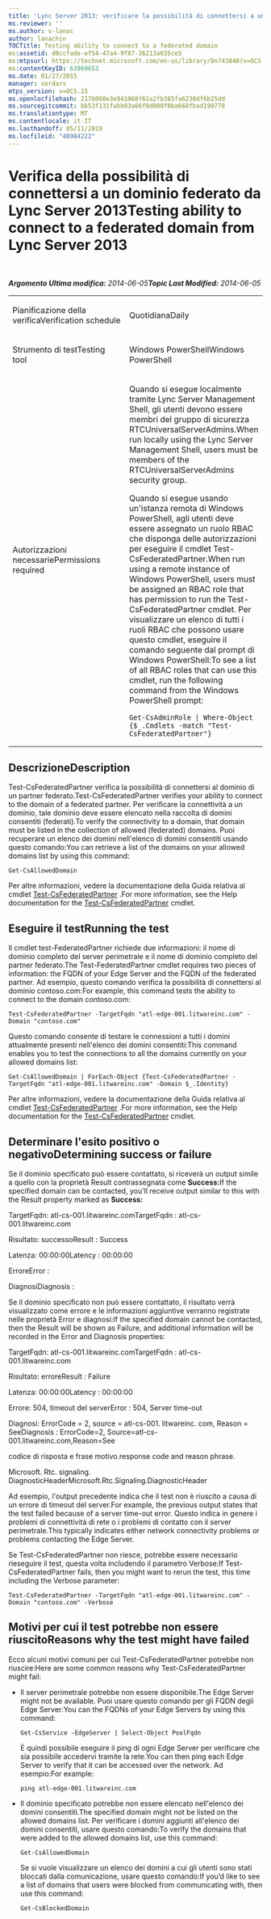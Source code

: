 ```yaml
---
title: 'Lync Server 2013: verificare la possibilità di connettersi a un dominio federato'
ms.reviewer: ''
ms.author: v-lanac
author: lanachin
TOCTitle: Testing ability to connect to a federated domain
ms:assetid: d8ccfade-ef54-47a4-9f87-36213a635ce5
ms:mtpsurl: https://technet.microsoft.com/en-us/library/Dn743840(v=OCS.15)
ms:contentKeyID: 63969653
ms.date: 01/27/2015
manager: serdars
mtps_version: v=OCS.15
ms.openlocfilehash: 2176008e3e941068f61a2fb385fa6230df6b25dd
ms.sourcegitcommit: bb53f131fabb03a66f0d000f8ba668fbad190778
ms.translationtype: MT
ms.contentlocale: it-IT
ms.lasthandoff: 05/11/2019
ms.locfileid: "40984222"
---
```

<div data-xmlns="http://www.w3.org/1999/xhtml">

<div class="topic" data-xmlns="http://www.w3.org/1999/xhtml" data-msxsl="urn:schemas-microsoft-com:xslt" data-cs="http://msdn.microsoft.com/en-us/">

<div data-asp="http://msdn2.microsoft.com/asp">

# <a name="testing-ability-to-connect-to-a-federated-domain-from-lync-server-2013"></a><span data-ttu-id="a46d1-102">Verifica della possibilità di connettersi a un dominio federato da Lync Server 2013</span><span class="sxs-lookup"><span data-stu-id="a46d1-102">Testing ability to connect to a federated domain from Lync Server 2013</span></span>

</div>

<div id="mainSection">

<div id="mainBody">

<span> </span>

<span data-ttu-id="a46d1-103">_**Argomento Ultima modifica:** 2014-06-05_</span><span class="sxs-lookup"><span data-stu-id="a46d1-103">_**Topic Last Modified:** 2014-06-05_</span></span>


<table>
<colgroup>
<col style="width: 50%" />
<col style="width: 50%" />
</colgroup>
<tbody>
<tr class="odd">
<td><p><span data-ttu-id="a46d1-104">Pianificazione della verifica</span><span class="sxs-lookup"><span data-stu-id="a46d1-104">Verification schedule</span></span></p></td>
<td><p><span data-ttu-id="a46d1-105">Quotidiana</span><span class="sxs-lookup"><span data-stu-id="a46d1-105">Daily</span></span></p></td>
</tr>
<tr class="even">
<td><p><span data-ttu-id="a46d1-106">Strumento di test</span><span class="sxs-lookup"><span data-stu-id="a46d1-106">Testing tool</span></span></p></td>
<td><p><span data-ttu-id="a46d1-107">Windows PowerShell</span><span class="sxs-lookup"><span data-stu-id="a46d1-107">Windows PowerShell</span></span></p></td>
</tr>
<tr class="odd">
<td><p><span data-ttu-id="a46d1-108">Autorizzazioni necessarie</span><span class="sxs-lookup"><span data-stu-id="a46d1-108">Permissions required</span></span></p></td>
<td><p><span data-ttu-id="a46d1-109">Quando si esegue localmente tramite Lync Server Management Shell, gli utenti devono essere membri del gruppo di sicurezza RTCUniversalServerAdmins.</span><span class="sxs-lookup"><span data-stu-id="a46d1-109">When run locally using the Lync Server Management Shell, users must be members of the RTCUniversalServerAdmins security group.</span></span></p>
<p><span data-ttu-id="a46d1-110">Quando si esegue usando un'istanza remota di Windows PowerShell, agli utenti deve essere assegnato un ruolo RBAC che disponga delle autorizzazioni per eseguire il cmdlet Test-CsFederatedPartner.</span><span class="sxs-lookup"><span data-stu-id="a46d1-110">When run using a remote instance of Windows PowerShell, users must be assigned an RBAC role that has permission to run the Test-CsFederatedPartner cmdlet.</span></span> <span data-ttu-id="a46d1-111">Per visualizzare un elenco di tutti i ruoli RBAC che possono usare questo cmdlet, eseguire il comando seguente dal prompt di Windows PowerShell:</span><span class="sxs-lookup"><span data-stu-id="a46d1-111">To see a list of all RBAC roles that can use this cmdlet, run the following command from the Windows PowerShell prompt:</span></span></p>
<pre><code>Get-CsAdminRole | Where-Object {$_.Cmdlets -match &quot;Test-CsFederatedPartner&quot;}</code></pre></td>
</tr>
</tbody>
</table>


<div>

## <a name="description"></a><span data-ttu-id="a46d1-112">Descrizione</span><span class="sxs-lookup"><span data-stu-id="a46d1-112">Description</span></span>

<span data-ttu-id="a46d1-113">Test-CsFederatedPartner verifica la possibilità di connettersi al dominio di un partner federato.</span><span class="sxs-lookup"><span data-stu-id="a46d1-113">Test-CsFederatedPartner verifies your ability to connect to the domain of a federated partner.</span></span> <span data-ttu-id="a46d1-114">Per verificare la connettività a un dominio, tale dominio deve essere elencato nella raccolta di domini consentiti (federati).</span><span class="sxs-lookup"><span data-stu-id="a46d1-114">To verify the connectivity to a domain, that domain must be listed in the collection of allowed (federated) domains.</span></span> <span data-ttu-id="a46d1-115">Puoi recuperare un elenco dei domini nell'elenco di domini consentiti usando questo comando:</span><span class="sxs-lookup"><span data-stu-id="a46d1-115">You can retrieve a list of the domains on your allowed domains list by using this command:</span></span>

    Get-CsAllowedDomain

<span data-ttu-id="a46d1-116">Per altre informazioni, vedere la documentazione della Guida relativa al cmdlet [Test-CsFederatedPartner](https://docs.microsoft.com/powershell/module/skype/Test-CsFederatedPartner) .</span><span class="sxs-lookup"><span data-stu-id="a46d1-116">For more information, see the Help documentation for the [Test-CsFederatedPartner](https://docs.microsoft.com/powershell/module/skype/Test-CsFederatedPartner) cmdlet.</span></span>

</div>

<div>

## <a name="running-the-test"></a><span data-ttu-id="a46d1-117">Eseguire il test</span><span class="sxs-lookup"><span data-stu-id="a46d1-117">Running the test</span></span>

<span data-ttu-id="a46d1-118">Il cmdlet test-FederatedPartner richiede due informazioni: il nome di dominio completo del server perimetrale e il nome di dominio completo del partner federato.</span><span class="sxs-lookup"><span data-stu-id="a46d1-118">The Test-FederatedPartner cmdlet requires two pieces of information: the FQDN of your Edge Server and the FQDN of the federated partner.</span></span> <span data-ttu-id="a46d1-119">Ad esempio, questo comando verifica la possibilità di connettersi al dominio contoso.com:</span><span class="sxs-lookup"><span data-stu-id="a46d1-119">For example, this command tests the ability to connect to the domain contoso.com:</span></span>

    Test-CsFederatedPartner -TargetFqdn "atl-edge-001.litwareinc.com" -Domain "contoso.com"

<span data-ttu-id="a46d1-120">Questo comando consente di testare le connessioni a tutti i domini attualmente presenti nell'elenco dei domini consentiti:</span><span class="sxs-lookup"><span data-stu-id="a46d1-120">This command enables you to test the connections to all the domains currently on your allowed domains list:</span></span>

    Get-CsAllowedDomain | ForEach-Object {Test-CsFederatedPartner -TargetFqdn "atl-edge-001.litwareinc.com" -Domain $_.Identity}

<span data-ttu-id="a46d1-121">Per altre informazioni, vedere la documentazione della Guida relativa al cmdlet [Test-CsFederatedPartner](https://docs.microsoft.com/powershell/module/skype/Test-CsFederatedPartner) .</span><span class="sxs-lookup"><span data-stu-id="a46d1-121">For more information, see the Help documentation for the [Test-CsFederatedPartner](https://docs.microsoft.com/powershell/module/skype/Test-CsFederatedPartner) cmdlet.</span></span>

</div>

<div>

## <a name="determining-success-or-failure"></a><span data-ttu-id="a46d1-122">Determinare l'esito positivo o negativo</span><span class="sxs-lookup"><span data-stu-id="a46d1-122">Determining success or failure</span></span>

<span data-ttu-id="a46d1-123">Se il dominio specificato può essere contattato, si riceverà un output simile a quello con la proprietà Result contrassegnata come **Success:**</span><span class="sxs-lookup"><span data-stu-id="a46d1-123">If the specified domain can be contacted, you'll receive output similar to this with the Result property marked as **Success:**</span></span>

<span data-ttu-id="a46d1-124">TargetFqdn: atl-cs-001.litwareinc.com</span><span class="sxs-lookup"><span data-stu-id="a46d1-124">TargetFqdn : atl-cs-001.litwareinc.com</span></span>

<span data-ttu-id="a46d1-125">Risultato: successo</span><span class="sxs-lookup"><span data-stu-id="a46d1-125">Result : Success</span></span>

<span data-ttu-id="a46d1-126">Latenza: 00:00:00</span><span class="sxs-lookup"><span data-stu-id="a46d1-126">Latency : 00:00:00</span></span>

<span data-ttu-id="a46d1-127">Errore</span><span class="sxs-lookup"><span data-stu-id="a46d1-127">Error :</span></span>

<span data-ttu-id="a46d1-128">Diagnosi</span><span class="sxs-lookup"><span data-stu-id="a46d1-128">Diagnosis :</span></span>

<span data-ttu-id="a46d1-129">Se il dominio specificato non può essere contattato, il risultato verrà visualizzato come errore e le informazioni aggiuntive verranno registrate nelle proprietà Error e diagnosi:</span><span class="sxs-lookup"><span data-stu-id="a46d1-129">If the specified domain cannot be contacted, then the Result will be shown as Failure, and additional information will be recorded in the Error and Diagnosis properties:</span></span>

<span data-ttu-id="a46d1-130">TargetFqdn: atl-cs-001.litwareinc.com</span><span class="sxs-lookup"><span data-stu-id="a46d1-130">TargetFqdn : atl-cs-001.litwareinc.com</span></span>

<span data-ttu-id="a46d1-131">Risultato: errore</span><span class="sxs-lookup"><span data-stu-id="a46d1-131">Result : Failure</span></span>

<span data-ttu-id="a46d1-132">Latenza: 00:00:00</span><span class="sxs-lookup"><span data-stu-id="a46d1-132">Latency : 00:00:00</span></span>

<span data-ttu-id="a46d1-133">Errore: 504, timeout del server</span><span class="sxs-lookup"><span data-stu-id="a46d1-133">Error : 504, Server time-out</span></span>

<span data-ttu-id="a46d1-134">Diagnosi: ErrorCode = 2, source = atl-cs-001. litwareinc. com, Reason = See</span><span class="sxs-lookup"><span data-stu-id="a46d1-134">Diagnosis : ErrorCode=2, Source=atl-cs-001.litwareinc.com,Reason=See</span></span>

<span data-ttu-id="a46d1-135">codice di risposta e frase motivo.</span><span class="sxs-lookup"><span data-stu-id="a46d1-135">response code and reason phrase.</span></span>

<span data-ttu-id="a46d1-136">Microsoft. Rtc. signaling. DiagnosticHeader</span><span class="sxs-lookup"><span data-stu-id="a46d1-136">Microsoft.Rtc.Signaling.DiagnosticHeader</span></span>

<span data-ttu-id="a46d1-137">Ad esempio, l'output precedente indica che il test non è riuscito a causa di un errore di timeout del server.</span><span class="sxs-lookup"><span data-stu-id="a46d1-137">For example, the previous output states that the test failed because of a server time-out error.</span></span> <span data-ttu-id="a46d1-138">Questo indica in genere i problemi di connettività di rete o i problemi di contatto con il server perimetrale.</span><span class="sxs-lookup"><span data-stu-id="a46d1-138">This typically indicates either network connectivity problems or problems contacting the Edge Server.</span></span>

<span data-ttu-id="a46d1-139">Se Test-CsFederatedPartner non riesce, potrebbe essere necessario rieseguire il test, questa volta includendo il parametro Verbose:</span><span class="sxs-lookup"><span data-stu-id="a46d1-139">If Test-CsFederatedPartner fails, then you might want to rerun the test, this time including the Verbose parameter:</span></span>

    Test-CsFederatedPartner -TargetFqdn "atl-edge-001.litwareinc.com" -Domain "contoso.com" -Verbose

</div>

<div>

## <a name="reasons-why-the-test-might-have-failed"></a><span data-ttu-id="a46d1-140">Motivi per cui il test potrebbe non essere riuscito</span><span class="sxs-lookup"><span data-stu-id="a46d1-140">Reasons why the test might have failed</span></span>

<span data-ttu-id="a46d1-141">Ecco alcuni motivi comuni per cui Test-CsFederatedPartner potrebbe non riuscire:</span><span class="sxs-lookup"><span data-stu-id="a46d1-141">Here are some common reasons why Test-CsFederatedPartner might fail:</span></span>

  - <span data-ttu-id="a46d1-142">Il server perimetrale potrebbe non essere disponibile.</span><span class="sxs-lookup"><span data-stu-id="a46d1-142">The Edge Server might not be available.</span></span> <span data-ttu-id="a46d1-143">Puoi usare questo comando per gli FQDN degli Edge Server:</span><span class="sxs-lookup"><span data-stu-id="a46d1-143">You can the FQDNs of your Edge Servers by using this command:</span></span>
    
        Get-CsService -EdgeServer | Select-Object PoolFqdn
    
    <span data-ttu-id="a46d1-144">È quindi possibile eseguire il ping di ogni Edge Server per verificare che sia possibile accedervi tramite la rete.</span><span class="sxs-lookup"><span data-stu-id="a46d1-144">You can then ping each Edge Server to verify that it can be accessed over the network.</span></span> <span data-ttu-id="a46d1-145">Ad esempio:</span><span class="sxs-lookup"><span data-stu-id="a46d1-145">For example:</span></span>
    
        ping atl-edge-001.litwareinc.com

  - <span data-ttu-id="a46d1-146">Il dominio specificato potrebbe non essere elencato nell'elenco dei domini consentiti.</span><span class="sxs-lookup"><span data-stu-id="a46d1-146">The specified domain might not be listed on the allowed domains list.</span></span> <span data-ttu-id="a46d1-147">Per verificare i domini aggiunti all'elenco dei domini consentiti, usare questo comando:</span><span class="sxs-lookup"><span data-stu-id="a46d1-147">To verify the domains that were added to the allowed domains list, use this command:</span></span>
    
        Get-CsAllowedDomain
    
    <span data-ttu-id="a46d1-148">Se si vuole visualizzare un elenco dei domini a cui gli utenti sono stati bloccati dalla comunicazione, usare questo comando:</span><span class="sxs-lookup"><span data-stu-id="a46d1-148">If you’d like to see a list of domains that users were blocked from communicating with, then use this command:</span></span>
    
        Get-CsBlockedDomain

</div>

</div>

<span> </span>

</div>

</div>

</div>

